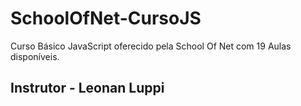 # SchoolOfNet-CursoJS
Curso Básico JavaScript oferecido pela School Of Net com 19 Aulas disponíveis.

## Instrutor - Leonan Luppi 
